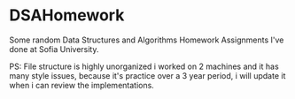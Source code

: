 # DSAHomework
Some random Data Structures and Algorithms Homework Assignments I've done at Sofia University.

PS: File structure is highly unorganized i worked on 2 machines and it has many style issues, because it's practice over a 3 year period,
i will update it when i can review the implementations.
